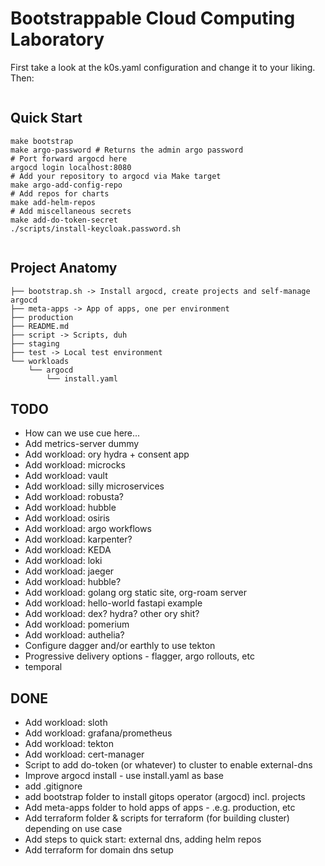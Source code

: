 # Bootstrappable Cloud Computing Laboratory

First take a look at the k0s.yaml configuration and change it to your liking.
Then:
```bash

```


## Quick Start

```
make bootstrap
make argo-password # Returns the admin argo password
# Port forward argocd here
argocd login localhost:8080
# Add your repository to argocd via Make target
make argo-add-config-repo
# Add repos for charts
make add-helm-repos
# Add miscellaneous secrets
make add-do-token-secret
./scripts/install-keycloak.password.sh


```

## Project Anatomy

```
├── bootstrap.sh -> Install argocd, create projects and self-manage argocd
├── meta-apps -> App of apps, one per environment
├── production
├── README.md
├── script -> Scripts, duh
├── staging
├── test -> Local test environment
└── workloads
    └── argocd
        └── install.yaml
```

## TODO
- How can we use cue here...
- Add metrics-server dummy
- Add workload: ory hydra + consent app
- Add workload: microcks
- Add workload: vault
- Add workload: silly microservices
- Add workload: robusta?
- Add workload: hubble
- Add workload: osiris
- Add workload: argo workflows
- Add workload: karpenter?
- Add workload: KEDA
- Add workload: loki
- Add workload: jaeger
- Add workload: hubble?
- Add workload: golang org static site, org-roam server
- Add workload: hello-world fastapi example
- Add workload: dex? hydra? other ory shit?
- Add workload: pomerium
- Add workload: authelia?
- Configure dagger and/or earthly to use tekton
- Progressive delivery options - flagger, argo rollouts, etc
- temporal

## DONE
- Add workload: sloth
- Add workload: grafana/prometheus
- Add workload: tekton
- Add workload: cert-manager
- Script to add do-token (or whatever) to cluster to enable external-dns
- Improve argocd install - use install.yaml as base
- add .gitignore
- add bootstrap folder to install gitops operator (argocd) incl. projects
- Add meta-apps folder to hold apps of apps - .e.g. production, etc
- Add terraform folder & scripts for terraform (for building cluster)
depending on use case
- Add steps to quick start: external dns, adding helm repos
- Add terraform for domain dns setup
